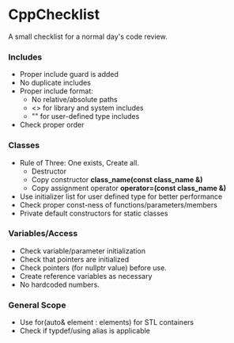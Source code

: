 # CppChecklist
A small checklist for a normal day's code review.

<h3>Includes</h3>
<ul>
<li>Proper include guard is added</li>
<li>No duplicate includes</li>
<li>Proper include format: 
 <ul>
<li>No relative/absolute paths</li>
<li><> for library and system includes</li>
<li>"" for user-defined type includes</li>
</ul>
</li>
<li>Check proper order</li>
</ul>

<h3>Classes</h3>
<ul>
<li>Rule of Three: One exists, Create all.
<ul>
<li>Destructor</li>
<li>Copy constructor <b>class_name(const class_name &)</b></li>
<li>Copy assignment operator <b>operator=(const class_name &)</b></li>
</ul>
</li>
<li>Use initializer list for user defined type for better performance</li>
<li>Check proper const-ness of functions/parameters/members</li>
<li>Private default constructors for static classes</li>
</ul>

<h3>Variables/Access</h3>
<ul>
<li>Check variable/parameter initialization</li>
<li>Check that pointers are initialized</li>
<li>Check pointers (for nullptr value) before use.</li>
<li>Create reference variables as necessary</li>
<li>No hardcoded numbers.</li>
</ul>

<h3>General Scope</h3>
<ul>
<li>Use for(auto& element : elements) for STL containers</li>
<li>Check if typdef/using alias is applicable</li>
</ul>
